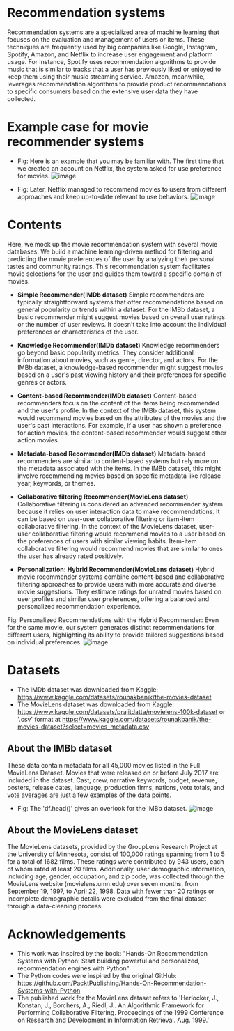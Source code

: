 # Recommendation systems
Recommendation systems are a specialized area of machine learning that focuses on the evaluation and management of users or items. These techniques are frequently used by big companies like Google, Instagram, Spotify, Amazon, and Netflix to increase user engagement and platform usage. For instance, Spotify uses recommendation algorithms to provide music that is similar to tracks that a user has previously liked or enjoyed to keep them using their music streaming service. Amazon, meanwhile, leverages recommendation algorithms to provide product recommendations to specific consumers based on the extensive user data they have collected.

# Example case for movie recommender systems
- Fig: Here is an example that you may be familiar with. The first time that we created an account on Netflix, the system asked for use preference for movies.
![image](https://github.com/PanithanS/Movies-Recommendation-Systems/assets/83627892/943f0bf8-d7a9-4ee9-98fd-b526cc7ba440)

- Fig: Later, Netflix managed to recommend movies to users from different approaches and keep up-to-date relevant to use behaviors.
![image](https://github.com/PanithanS/Movies-Recommendation-Systems/assets/83627892/b488daff-5136-470b-ba22-0611ff1500b1)

# Contents
Here, we mock up the movie recommendation system with several movie databases. We build a machine learning-driven method for filtering and predicting the movie preferences of the user by analyzing their personal tastes and community ratings. This recommendation system facilitates movie selections for the user and guides them toward a specific domain of movies.

- **Simple Recommender(IMDb dataset)**
Simple recommenders are typically straightforward systems that offer recommendations based on general popularity or trends within a dataset. For the IMBb dataset, a basic recommender might suggest movies based on overall user ratings or the number of user reviews. It doesn't take into account the individual preferences or characteristics of the user.

- **Knowledge Recommender(IMDb dataset)**
Knowledge recommenders go beyond basic popularity metrics. They consider additional information about movies, such as genre, director, and actors. For the IMBb dataset, a knowledge-based recommender might suggest movies based on a user's past viewing history and their preferences for specific genres or actors.

- **Content-based Recommender(IMDb dataset)**
Content-based recommenders focus on the content of the items being recommended and the user's profile. In the context of the IMBb dataset, this system would recommend movies based on the attributes of the movies and the user's past interactions. For example, if a user has shown a preference for action movies, the content-based recommender would suggest other action movies.

- **Metadata-based Recommender(IMDb dataset)**
Metadata-based recommenders are similar to content-based systems but rely more on the metadata associated with the items. In the IMBb dataset, this might involve recommending movies based on specific metadata like release year, keywords, or themes.

- **Collaborative filtering Recommender(MovieLens dataset)**
Collaborative filtering is considered an advanced recommender system because it relies on user interaction data to make recommendations. It can be based on user-user collaborative filtering or item-item collaborative filtering. In the context of the MovieLens dataset, user-user collaborative filtering would recommend movies to a user based on the preferences of users with similar viewing habits. Item-item collaborative filtering would recommend movies that are similar to ones the user has already rated positively.
- **Personalization: Hybrid Recommender(MovieLens dataset)**
Hybrid movie recommender systems combine content-based and collaborative filtering approaches to provide users with more accurate and diverse movie suggestions. They estimate ratings for unrated movies based on user profiles and similar user preferences, offering a balanced and personalized recommendation experience.

Fig: Personalized Recommendations with the Hybrid Recommender: Even for the same movie, our system generates distinct recommendations for different users, highlighting its ability to provide tailored suggestions based on individual preferences.
![image](https://github.com/PanithanS/Movies-Recommendation-Systems/assets/83627892/8bf284d0-addd-420f-a1ee-f5e8d2235b0b)

# Datasets
- The IMDb dataset was downloaded from Kaggle: https://www.kaggle.com/datasets/rounakbanik/the-movies-dataset
- The MovieLens dataset was downloaded from Kaggle: https://www.kaggle.com/datasets/prajitdatta/movielens-100k-dataset or '.csv' format at https://www.kaggle.com/datasets/rounakbanik/the-movies-dataset?select=movies_metadata.csv

## About the IMBb dataset
These data contain metadata for all 45,000 movies listed in the Full MovieLens Dataset. Movies that were released on or before July 2017 are included in the dataset. Cast, crew, narrative keywords, budget, revenue, posters, release dates, language, production firms, nations, vote totals, and vote averages are just a few examples of the data points.

- Fig: The 'df.head()' gives an overlook for the IMBb dataset.
![image](https://github.com/PanithanS/Recommendation-Systems-IMDBs/assets/83627892/5131e7fe-d1fa-4761-8e9e-ed1c7c649ac2)

## About the MovieLens dataset
The MovieLens datasets, provided by the GroupLens Research Project at the University of Minnesota, consist of 100,000 ratings spanning from 1 to 5 for a total of 1682 films. These ratings were contributed by 943 users, each of whom rated at least 20 films. Additionally, user demographic information, including age, gender, occupation, and zip code, was collected through the MovieLens website (movielens.umn.edu) over seven months, from September 19, 1997, to April 22, 1998. Data with fewer than 20 ratings or incomplete demographic details were excluded from the final dataset through a data-cleaning process.

# Acknowledgements
- This work was inspired by the book: "Hands-On Recommendation Systems with Python: Start building powerful and personalized, recommendation engines with Python"
- The Python codes were inspired by the original GitHub: https://github.com/PacktPublishing/Hands-On-Recommendation-Systems-with-Python
- The published work for the MovieLens dataset refers to 'Herlocker, J., Konstan, J., Borchers, A., Riedl, J.. An Algorithmic Framework for Performing Collaborative Filtering. Proceedings of the 1999 Conference on Research and Development in Information Retrieval. Aug. 1999.'
